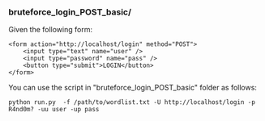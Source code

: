 ### bruteforce_login_POST_basic/

Given the following form:

    <form action="http://localhost/login" method="POST">
        <input type="text" name="user" />
        <input type="password" name="pass" />
        <button type="submit">LOGIN</button>
    </form>

You can use the script in "bruteforce_login_POST_basic" folder as follows:

    python run.py  -f /path/to/wordlist.txt -U http://localhost/login -p R4nd0m? -uu user -up pass 